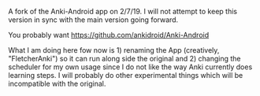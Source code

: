 A fork of the Anki-Android app on 2/7/19. I will not attempt to keep this version in sync with the main version going forward. 

You probably want https://github.com/ankidroid/Anki-Android

What I am doing here fow now is 1) renaming the App (creatively, "FletcherAnki") so it can run along side the original and 2) changing the scheduler for my own usage since I do not like the way Anki currently does learning steps. I will probably do other experimental things which will be incompatible with the original.


